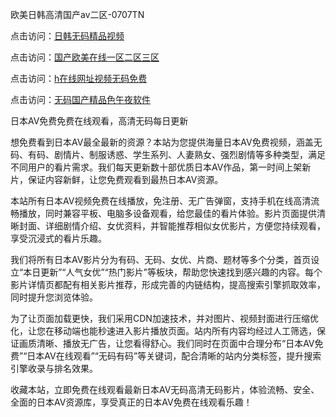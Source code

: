 
欧美日韩高清国产aⅴ二区-0707TN

点击访问：<a href="https://cfad.pages.dev/">日韩无码精品视频</a>

点击访问：<a href="https://gfd-5xg.pages.dev/">国产欧美在线一区二区三区</a>

点击访问：<a href="https://vassv.pages.dev/">h在线网址视频无码免费</a>

点击访问：<a href="https://gsd-agv.pages.dev/">无码国产精品色午夜软件</a>


日本AV免费免费在线观看，高清无码每日更新

想免费看到日本AV最全最新的资源？本站为您提供海量日本AV免费视频，涵盖无码、有码、剧情片、制服诱惑、学生系列、人妻熟女、强烈剧情等多种类型，满足不同用户的看片需求。我们每天更新数十部优质日本AV作品，第一时间上架新片，保证内容新鲜，让您免费观看到最热日本AV资源。

本站所有日本AV视频免费在线播放，免注册、无广告弹窗，支持手机在线高清流畅播放，同时兼容平板、电脑多设备观看，给您最佳的看片体验。影片页面提供清晰封面、详细剧情介绍、女优资料，并智能推荐相似女优影片，方便您持续观看，享受沉浸式的看片乐趣。

我们将所有日本AV影片分为有码、无码、女优、片商、题材等多个分类，首页设立“本日更新”“人气女优”“热门影片”等板块，帮助您快速找到感兴趣的内容。每个影片详情页都配有相关影片推荐，形成完善的内链结构，提高搜索引擎抓取效率，同时提升您浏览体验。

为了让页面加载更快，我们采用CDN加速技术，并对图片、视频封面进行压缩优化，让您在移动端也能秒速进入影片播放页面。站内所有内容均经过人工筛选，保证画质清晰、播放无广告，让您看得舒心。我们同时在页面中合理分布“日本AV免费”“日本AV在线观看”“无码有码”等关键词，配合清晰的站内分类标签，提升搜索引擎收录与排名效果。

收藏本站，立即免费在线观看最新日本AV无码高清无码影片，体验流畅、安全、全面的日本AV资源库，享受真正的日本AV免费在线观看乐趣！





<span style="display:none;">[Canonical link] ( ）</span>

